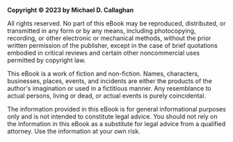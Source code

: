 **Copyright © 2023 by Michael D. Callaghan**

All rights reserved. No part of this eBook may be reproduced, distributed, or transmitted in any form or by any means, including photocopying, recording, or other electronic or mechanical methods, without the prior written permission of the publisher, except in the case of brief quotations embodied in critical reviews and certain other noncommercial uses permitted by copyright law.

This eBook is a work of fiction and non-fiction. Names, characters, businesses, places, events, and incidents are either the products of the author's imagination or used in a fictitious manner. Any resemblance to actual persons, living or dead, or actual events is purely coincidental.

The information provided in this eBook is for general informational purposes only and is not intended to constitute legal advice. You should not rely on the information in this eBook as a substitute for legal advice from a qualified attorney. Use the information at your own risk.
